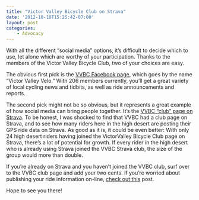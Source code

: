```yaml
---
title: "Victor Valley Bicycle Club on Strava"
date: '2012-10-10T15:25:42-07:00'
layout: post
categories:
    - Advocacy
---
```


With all the different “social media” options, it’s difficult to decide which to use, let alone which are worthy of your participation. Thanks to the members of the Victor Valley Bicycle Club, two of your choices are easy.  
  
The obvious first pick is the [VVBC Facebook page](https://www.facebook.com/groups/84235983842/ "Victor Valley Velo on Facebook"), which goes by the name “Victor Valley Velo.” With 206 members currently, you’ll get a great variety of local cycling news and tidbits, as well as ride announcements and reports.

The second pick might not be so obvious, but it represents a great example of how social media can bring people together. It’s the [VVBC “club” page on Strava](https://app.strava.com/clubs/victorvalley-bicycle-club "Victor Valley Velo's club page on Strava"). To be honest, I was shocked to find that VVBC had a club page on Strava, and to see how many riders here in the high desert are posting their GPS ride data on Strava. As good as it is, it could be even better: With only 24 high desert riders having joined the VictorValley Bicycle Club page on Strava, there’s a lot of potential for growth. If every rider in the high desert who is already using Strava joined the VVBC Strava club, the size of the group would more than double.

If you’re already on Strava and you haven’t joined the VVBC club, surf over to the VVBC club page and add your two cents. If you’re worried about publishing your ride information on-line, [check out this](https://www.hdcycling.org/?p=3093 "Strava privacy settings") post.

Hope to see you there!